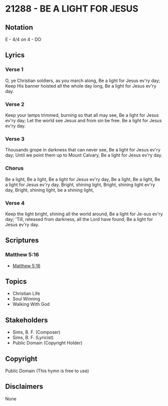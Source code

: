 # 21288 - BE A LIGHT FOR JESUS

## Notation

E - 4/4 on 4 - DO

## Lyrics

### Verse 1

O, ye Christian soldiers, as you march along, Be a light for Jesus ev'ry day; Keep His banner hoisted all the whole day long, Be a light for Jesus ev'ry day.

### Verse 2

Keep your lamps trimmed, burning so that all may see, Be a light for Jesus ev'ry day; Let the world see Jesus and from sin be free. Be a light for Jesus ev'ry day.

### Verse 3

Thousands grope in darkness that can never see, Be a light for Jesus ev'ry day; Until we point them up to Mount Calvary, Be a light for Jesus ev'ry day.

### Chorus

Be a light, Be a light, Be a light for Jesus ev'ry day, Be a light, Be a light, Be a light for Jesus ev'ry day. Bright, shining light, Bright, shining light ev'ry day, Bright, shining light, be a shining light,

### Verse 4

Keep the light bright, shining all the world around, Be a light for Je-sus ev'ry day; 'Till, released from darkness, all the Lord  have found, Be a light for Jesus ev'ry day.


## Scriptures

### Matthew 5:16

- [Matthew 5:16](https://www.biblegateway.com/passage/?search=Matthew%205%3A16)


## Topics

- Christian Life
- Soul Winning
- Walking With God

## Stakeholders

- Sims, B. F. (Composer)
- Sims, B. F. (Lyricist)
- Public Domain (Copyright Holder)

## Copyright

Public Domain
(This hymn is free to use)

## Disclaimers

None

